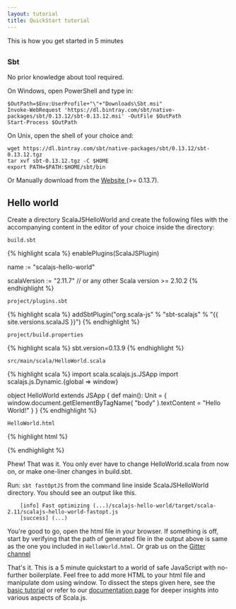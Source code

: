 ```yaml
---
layout: tutorial
title: QuickStart tutorial
---
```


This is how you get started in 5 minutes

## <a name="prerequisites"></a> 

### Sbt

No prior knowledge about tool required. 

On Windows, open PowerShell and type in:

```
$OutPath=$Env:UserProfile+"\"+"Downloads\Sbt.msi"
Invoke-WebRequest 'https://dl.bintray.com/sbt/native-packages/sbt/0.13.12/sbt-0.13.12.msi' -OutFile $OutPath
Start-Process $OutPath
```

On Unix, open the shell of your choice and:

```
wget https://dl.bintray.com/sbt/native-packages/sbt/0.13.12/sbt-0.13.12.tgz
tar xvf sbt-0.13.12.tgz -C $HOME
export PATH=$PATH:$HOME/sbt/bin 
```

Or Manually download from the [Website ](http://www.scala-sbt.org/0.13/tutorial/Setup.html) (>= 0.13.7). 

## Hello world

Create a directory ScalaJSHelloWorld and create the following files with the accompanying content in the editor of your choice inside the directory:

`build.sbt`

{% highlight scala %}
enablePlugins(ScalaJSPlugin)

name := "scalajs-hello-world"

scalaVersion := "2.11.7" // or any other Scala version >= 2.10.2
{% endhighlight %}


`project/plugins.sbt`

{% highlight scala %}
addSbtPlugin("org.scala-js" % "sbt-scalajs" % "{{ site.versions.scalaJS }}")
{% endhighlight %}


`project/build.properties`

{% highlight scala %}
sbt.version=0.13.9
{% endhighlight %}

`src/main/scala/HelloWorld.scala`

{% highlight scala %}
import scala.scalajs.js.JSApp
import scalajs.js.Dynamic.{global => window}


object HelloWorld extends JSApp {
  def main(): Unit = {
    window.document.getElementByTagName( "body" ).textContent = "Hello World!" 
  }
}
{% endhighlight %}

`HelloWorld.html`

{% highlight html %}
<html>
  <body>
    <script type="text/javascript" src="./target/scala-2.11/scalajs-hello-world-fastopt.js"></script>
    <script type="text/javascript">
      HelloWorld().main();
    </script>
  </body>
</html>
{% endhighlight %}

Phew! That was it. You only ever have to change HelloWorld.scala from now on, or make one-liner changes in build.sbt. 

Run: `sbt fastOptJS` from the command line inside ScalaJSHelloWorld directory. You should see an output like this. 

```
    [info] Fast optimizing (...)/scalajs-hello-world/target/scala-2.11/scalajs-hello-world-fastopt.js
    [success] (...)
```

You're good to go, open the html file in your browser. If something is off, start by verifying that the path of generated file in the output above is same as the one you included in `HelloWorld.html`. Or grab us on the [Gitter channel](https://gitter.im/scala-js/scala-js)

That's it. This is a 5 minute quickstart to a world of safe JavaScript with no-further boilerplate. Feel free to add more HTML to your html file and manipulate dom using window. To dissect the steps given here, see the [basic tutorial](../basic/index.html) or refer to our [documentation page](../../doc/index.html) for deeper insights into various aspects of Scala.js.
